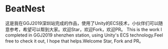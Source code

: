 # BeatNest
这是我在GGJ2019深圳站完成的作品，使用了Unity的ECS技术，小伙伴们可以随意参考，希望可以帮到大家。欢迎Star，欢迎Fork，欢迎PR。
This is the work I completed in GGJ2019 shenzhen station, using Unity's ECS technology.Feel free to check it out, I hope that helps.Welcome Star,  Fork and PR。

